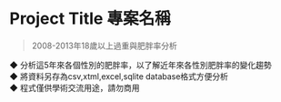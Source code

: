 # Project Title 專案名稱
> 2008-2013年18歲以上過重與肥胖率分析

◆ 分析這5年來各個性別的肥胖率，以了解近年來各性別肥胖率的變化趨勢<br>
◆ 將資料另存為csv,xtml,excel,sqlite database格式方便分析<br>
◆ 程式僅供學術交流用途，請勿商用
